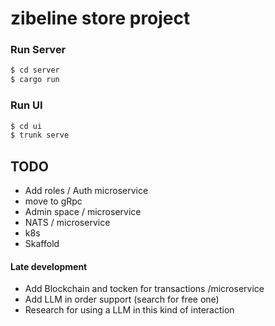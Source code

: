 # zibeline store project

### Run Server
```bash
$ cd server
$ cargo run
```

### Run UI
```bash
$ cd ui
$ trunk serve
```

## TODO
 - Add roles / Auth microservice
 - move to gRpc
 - Admin space / microservice
 - NATS / microservice
 - k8s
 - Skaffold

 #### Late development
 - Add Blockchain and tocken for transactions /microservice
 - Add LLM in order support (search for free one)
 - Research for using a LLM in this kind of interaction 
